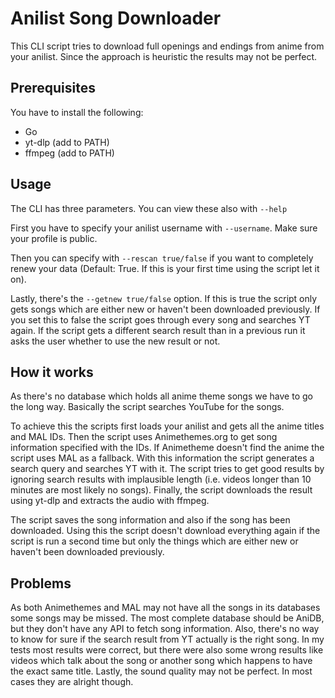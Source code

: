 # Anilist Song Downloader

This CLI script tries to download full openings and endings from anime from your anilist.
Since the approach is heuristic the results may not be perfect.

## Prerequisites
You have to install the following:
- Go
- yt-dlp (add to PATH)
- ffmpeg (add to PATH)

## Usage
The CLI has three parameters. You can view these also with `--help`

First you have to specify your anilist username with `--username`. Make sure your profile is public.

Then you can specify with `--rescan true/false` if you want to completely renew your data 
(Default: True. If this is your first time using the script let it on).

Lastly, there's the `--getnew true/false` option. If this is true the script only gets songs which are either new or haven't been downloaded previously.
If you set this to false the script goes through every song and searches YT again. If the script gets a different search result than in a previous run it asks the user whether to use the new result or not.

## How it works
As there's no database which holds all anime theme songs we have to go the long way.
Basically the script searches YouTube for the songs.

To achieve this the scripts first loads your anilist and gets all the anime titles and MAL IDs.
Then the script uses Animethemes.org to get song information specified with the IDs.
If Animetheme doesn't find the anime the script uses MAL as a fallback.
With this information the script generates a search query and searches YT with it.
The script tries to get good results by ignoring search results with implausible length (i.e. videos longer than 10 minutes are most likely no songs).
Finally, the script downloads the result using yt-dlp and extracts the audio with ffmpeg.

The script saves the song information and also if the song has been downloaded.
Using this the script doesn't download everything again if the script is run a second time but only the things which are either new or haven't been downloaded previously.


## Problems
As both Animethemes and MAL may not have all the songs in its databases some songs may be missed.
The most complete database should be AniDB, but they don't have any API to fetch song information.
Also, there's no way to know for sure if the search result from YT actually is the right song.
In my tests most results were correct, but there were also some wrong results like videos which talk about the song or another song which happens to have the exact same title.
Lastly, the sound quality may not be perfect.
In most cases they are alright though.
